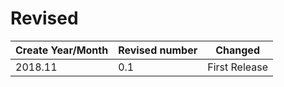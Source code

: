 # Revised

| Create Year/Month | Revised number | Changed | 
| ---------- | ------- | ------ |
|2018.11 | 0.1 | First Release | 